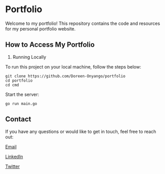 # Portfolio

Welcome to my portfolio! This repository contains the code and resources for my personal portfolio website.

## How to Access My Portfolio

<!-- You can view the live version of my portfolio by following this link:

```

``` -->

1. Running Locally

To run this project on your local machine, follow the steps below:

```
git clone https://github.com/Doreen-Onyango/portfolio
cd portfolio
cd cmd
```
Start the server:

```
go run main.go
```

## Contact

If you have any questions or would like to get in touch, feel free to reach out:

[Email](https://mail.google.com/mail/u/0/#sent?compose=new&projector=1)

[LinkedIn](https://ke.linkedin.com/in/doreen-atieno-466104239)

[Twitter](https://x.com/DoreenAtieno17)

